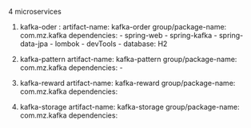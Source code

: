 4 microservices 
1. kafka-oder : 
	artifact-name: kafka-order
	group/package-name: com.mz.kafka
	dependencies:
		- spring-web 
		- spring-kafka
		- spring-data-jpa
		- lombok
		- devTools
		- database: H2

2. kafka-pattern
	artifact-name: kafka-pattern
	group/package-name: com.mz.kafka
	dependencies: 
		- 
3. kafka-reward
	artifact-name: kafka-reward
        group/package-name: com.mz.kafka
	dependencies:


4. kafka-storage
	artifact-name: kafka-storage
        group/package-name: com.mz.kafka
	dependencies:

